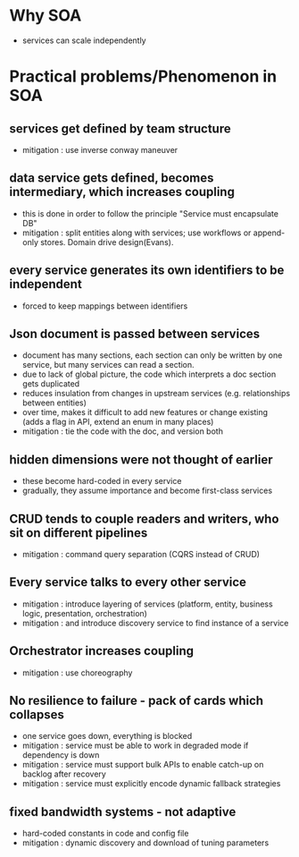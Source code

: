 
# Why SOA

* services can scale independently

# Practical problems/Phenomenon in SOA

## services get defined by team structure
* mitigation : use inverse conway maneuver
 
## data service gets defined, becomes intermediary, which increases coupling
* this is done in order to follow the principle "Service must encapsulate DB"
* mitigation : split entities along with services; use workflows or append-only stores. Domain drive design(Evans).

## every service generates its own identifiers to be independent
* forced to keep mappings between identifiers

## Json document is passed between services
* document has many sections, each section can only be written by one service, but many services can read a section.
* due to lack of global picture, the code which interprets a doc section gets duplicated
* reduces insulation from changes in upstream services (e.g. relationships between entities)
* over time, makes it difficult to add new features or change existing (adds a flag in API, extend an enum in many places)
* mitigation : tie the code with the doc, and version both

## hidden dimensions were not thought of earlier
* these become hard-coded in every service 
* gradually, they assume importance and become first-class services

## CRUD tends to couple readers and writers, who sit on different pipelines
* mitigation : command query separation (CQRS instead of CRUD)

## Every service talks to every other service
* mitigation : introduce layering of services (platform, entity, business logic, presentation, orchestration)
* mitigation : and introduce discovery service to find instance of a service 

## Orchestrator increases coupling
* mitigation : use choreography

## No resilience to failure - pack of cards which collapses
* one service goes down, everything is blocked
* mitigation : service must be able to work in degraded mode if dependency is down
* mitigation : service must support bulk APIs to enable catch-up on backlog after recovery
* mitigation : service must explicitly encode dynamic fallback strategies

## fixed bandwidth systems - not adaptive
* hard-coded constants in code and config file
* mitigation : dynamic discovery and download of tuning parameters
 
